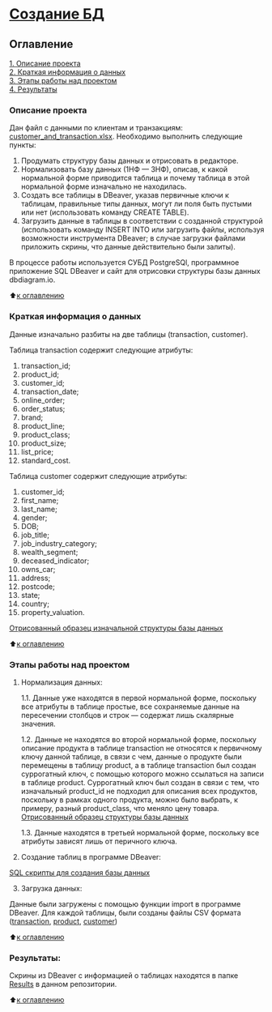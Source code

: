 # [Создание БД](https://github.com/Ursekov/SQL-for-MIPT/tree/master/Project%201#%D1%81%D0%BE%D0%B7%D0%B4%D0%B0%D0%BD%D0%B8%D0%B5-%D0%B1%D0%B4)

## Оглавление  
[1. Описание проекта](https://github.com/Ursekov/SQL-for-MIPT/tree/master/Project%201#%D0%BE%D0%BF%D0%B8%D1%81%D0%B0%D0%BD%D0%B8%D0%B5-%D0%BF%D1%80%D0%BE%D0%B5%D0%BA%D1%82%D0%B0)  
[2. Краткая информация о данных](https://github.com/Ursekov/SQL-for-MIPT/tree/master/Project%201#%D0%BA%D1%80%D0%B0%D1%82%D0%BA%D0%B0%D1%8F-%D0%B8%D0%BD%D1%84%D0%BE%D1%80%D0%BC%D0%B0%D1%86%D0%B8%D1%8F-%D0%BE-%D0%B4%D0%B0%D0%BD%D0%BD%D1%8B%D1%85)  
[3. Этапы работы над проектом](https://github.com/Ursekov/SQL-for-MIPT/tree/master/Project%201#%D1%8D%D1%82%D0%B0%D0%BF%D1%8B-%D1%80%D0%B0%D0%B1%D0%BE%D1%82%D1%8B-%D0%BD%D0%B0%D0%B4-%D0%BF%D1%80%D0%BE%D0%B5%D0%BA%D1%82%D0%BE%D0%BC)  
[4. Результаты](https://github.com/Ursekov/SQL-for-MIPT/tree/master/Project%201#%D1%80%D0%B5%D0%B7%D1%83%D0%BB%D1%8C%D1%82%D0%B0%D1%82%D1%8B)    


### Описание проекта    
Дан файл с данными по клиентам и транзакциям: [customer_and_transaction.xlsx](https://github.com/Ursekov/SQL-for-MIPT/blob/master/Project%201/customer_and_transaction%20%D0%A3%D1%80%D1%81%D0%B5%D0%BA%D0%BE%D0%B2%20%D0%90%D0%90.xlsx).
Необходимо выполнить следующие пункты:
1. Продумать структуру базы данных и отрисовать в редакторе.
2. Нормализовать базу данных (1НФ — 3НФ), описав, к какой нормальной форме приводится таблица и почему таблица в этой нормальной форме изначально не находилась.
3. Создать все таблицы в DBeaver, указав первичные ключи к таблицам, правильные типы данных, могут ли поля быть пустыми или нет (использовать команду CREATE TABLE).
4. Загрузить данные в таблицы в соответствии с созданной структурой (использовать команду INSERT INTO или загрузить файлы, используя возможности инструмента DBeaver; в случае загрузки файлами приложить скрины, что данные действительно были залиты).

В процессе работы используется СУБД PostgreSQl, программное приложение SQL DBeaver и  сайт для отрисовки структуры базы данных dbdiagram.io.

:arrow_up:[к оглавлению](https://github.com/Ursekov/SQL-for-MIPT/tree/master/Project%201#%D1%81%D0%BE%D0%B7%D0%B4%D0%B0%D0%BD%D0%B8%D0%B5-%D0%B1%D0%B4)


### Краткая информация о данных
Данные изначально разбиты на две таблицы (transaction, customer).

Таблица transaction содержит следующие атрибуты:
1. transaction_id;
2. product_id;
3. customer_id;
4. transaction_date;
5. online_order;
6. order_status;
7. brand;
8. product_line;
9. product_class;
10. product_size;
11. list_price;
12. standard_cost.

Таблица customer содержит следующие атрибуты:
1. customer_id;
2. first_name;
3. last_name;
4. gender;
5. DOB;
6. job_title;
7. job_industry_category;
8. wealth_segment;
9. deceased_indicator;
10. owns_car;
11. address;
12. postcode;
13. state;
14. country;
15. property_valuation.

[Отрисованный образец изначальной структуры базы данных](https://github.com/Ursekov/SQL-for-MIPT/blob/master/Project%201/Scheme/V%201.pdf)


:arrow_up:[к оглавлению](https://github.com/Ursekov/SQL-for-MIPT/tree/master/Project%201#%D1%81%D0%BE%D0%B7%D0%B4%D0%B0%D0%BD%D0%B8%D0%B5-%D0%B1%D0%B4)


### Этапы работы над проектом  
1. Нормализация данных:

    1.1. Данные уже находятся в первой нормальной форме, поскольку все атрибуты в таблице простые, все сохраняемые данные на пересечении столбцов и строк — содержат лишь скалярные значения.
    
    1.2. Данные не находятся во второй нормальной форме, поскольку описание продукта в таблице transaction не относятся к первичному ключу данной таблице, в связи с чем, данные о продукте были перемещены в таблицу product, а в таблице transaction был создан суррогатный ключ, с помощью которого можно ссылаться на записи в таблице product. Суррогатный ключ был создан в связи с тем, что изначальный product_id не подходил для описания всех продуктов, поскольку в рамках одного продукта, можно было выбрать, к примеру, разный product_class, что меняло цену товара. [Отрисованный образец структуры базы данных](https://github.com/Ursekov/SQL-for-MIPT/blob/master/Project%201/Scheme/V%202.pdf)
    
    1.3. Данные находятся в третьей нормальной форме, поскольку все атрибуты зависят лишь от перичного ключа.

2. Создание таблиц в программе DBeaver:

[SQL скрипты для создания базы данных](https://github.com/Ursekov/SQL-for-MIPT/blob/master/Project%201/SQL%20%D1%81%D0%BA%D1%80%D0%B8%D0%BF%D1%82%20%D0%A3%D1%80%D1%81%D0%B5%D0%BA%D0%BE%D0%B2%20%D0%90%D0%90.txt)

3. Загрузка данных:

Данные были загружены с помощью функции import в программе DBeaver. Для каждой таблицы, были созданы файлы CSV формата ([transaction](https://github.com/Ursekov/SQL-for-MIPT/blob/master/Project%201/CSV%20files/Transaction%20%D0%A3%D1%80%D1%81%D0%B5%D0%BA%D0%BE%D0%B2%20%D0%90%D0%90.csv), [product](https://github.com/Ursekov/SQL-for-MIPT/blob/master/Project%201/CSV%20files/Product%20%D0%A3%D1%80%D1%81%D0%B5%D0%BA%D0%BE%D0%B2%20%D0%90%D0%90.csv), [customer](https://github.com/Ursekov/SQL-for-MIPT/blob/master/Project%201/CSV%20files/Customer%20%D0%A3%D1%80%D1%81%D0%B5%D0%BA%D0%BE%D0%B2%20%D0%90%D0%90.csv))


:arrow_up:[к оглавлению](https://github.com/Ursekov/SQL-for-MIPT/tree/master/Project%201#%D1%81%D0%BE%D0%B7%D0%B4%D0%B0%D0%BD%D0%B8%D0%B5-%D0%B1%D0%B4)


### Результаты:  
Скрины из DBeaver с информацией о таблицах находятся в папке [Results](https://github.com/Ursekov/SQL-for-MIPT/tree/master/Project%201/Results) в данном репозитории.

:arrow_up:[к оглавлению](https://github.com/Ursekov/SQL-for-MIPT/tree/master/Project%201#%D1%81%D0%BE%D0%B7%D0%B4%D0%B0%D0%BD%D0%B8%D0%B5-%D0%B1%D0%B4)